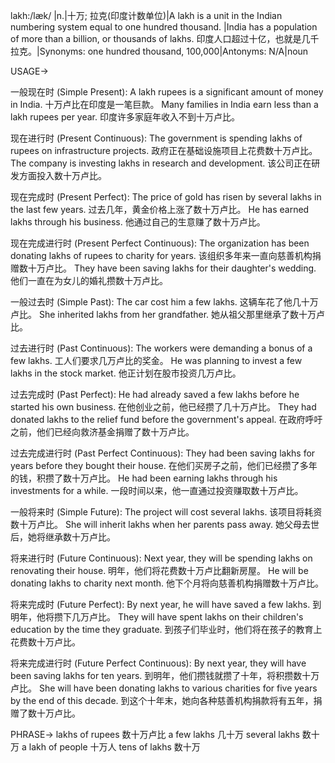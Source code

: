 lakh:/læk/ |n.|十万; 拉克(印度计数单位)|A lakh is a unit in the Indian numbering system equal to one hundred thousand.  |India has a population of more than a billion, or thousands of lakhs. 印度人口超过十亿，也就是几千拉克。|Synonyms: one hundred thousand, 100,000|Antonyms: N/A|noun

USAGE->

一般现在时 (Simple Present):
A lakh rupees is a significant amount of money in India.  十万卢比在印度是一笔巨款。
Many families in India earn less than a lakh rupees per year.  印度许多家庭年收入不到十万卢比。

现在进行时 (Present Continuous):
The government is spending lakhs of rupees on infrastructure projects. 政府正在基础设施项目上花费数十万卢比。
The company is investing lakhs in research and development.  该公司正在研发方面投入数十万卢比。

现在完成时 (Present Perfect):
The price of gold has risen by several lakhs in the last few years.  过去几年，黄金价格上涨了数十万卢比。
He has earned lakhs through his business. 他通过自己的生意赚了数十万卢比。

现在完成进行时 (Present Perfect Continuous):
The organization has been donating lakhs of rupees to charity for years.  该组织多年来一直向慈善机构捐赠数十万卢比。
They have been saving lakhs for their daughter's wedding.  他们一直在为女儿的婚礼攒数十万卢比。

一般过去时 (Simple Past):
The car cost him a few lakhs. 这辆车花了他几十万卢比。
She inherited lakhs from her grandfather. 她从祖父那里继承了数十万卢比。

过去进行时 (Past Continuous):
The workers were demanding a bonus of a few lakhs. 工人们要求几万卢比的奖金。
He was planning to invest a few lakhs in the stock market.  他正计划在股市投资几万卢比。

过去完成时 (Past Perfect):
He had already saved a few lakhs before he started his own business.  在他创业之前，他已经攒了几十万卢比。
They had donated lakhs to the relief fund before the government's appeal. 在政府呼吁之前，他们已经向救济基金捐赠了数十万卢比。

过去完成进行时 (Past Perfect Continuous):
They had been saving lakhs for years before they bought their house.  在他们买房子之前，他们已经攒了多年的钱，积攒了数十万卢比。
He had been earning lakhs through his investments for a while.  一段时间以来，他一直通过投资赚取数十万卢比。

一般将来时 (Simple Future):
The project will cost several lakhs.  该项目将耗资数十万卢比。
She will inherit lakhs when her parents pass away.  她父母去世后，她将继承数十万卢比。

将来进行时 (Future Continuous):
Next year, they will be spending lakhs on renovating their house.  明年，他们将花费数十万卢比翻新房屋。
He will be donating lakhs to charity next month.  他下个月将向慈善机构捐赠数十万卢比。

将来完成时 (Future Perfect):
By next year, he will have saved a few lakhs.  到明年，他将攒下几万卢比。
They will have spent lakhs on their children's education by the time they graduate.  到孩子们毕业时，他们将在孩子的教育上花费数十万卢比。

将来完成进行时 (Future Perfect Continuous):
By next year, they will have been saving lakhs for ten years. 到明年，他们攒钱就攒了十年，将积攒数十万卢比。
She will have been donating lakhs to various charities for five years by the end of this decade. 到这个十年末，她向各种慈善机构捐款将有五年，捐赠了数十万卢比。


PHRASE->
lakhs of rupees  数十万卢比
a few lakhs 几十万
several lakhs  数十万
a lakh of people 十万人
tens of lakhs 数十万
